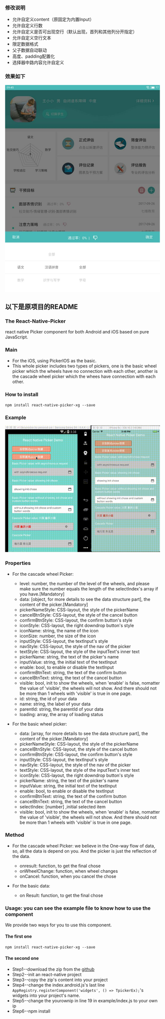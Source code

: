 ### 修改说明
- 允许自定义content（原固定为内置Input）
- 允许自定义行数
- 允许自定义是否可出现空行（默认出现，首列和其他列分开指定）
- 允许自定义空行文本
- 限定数据格式
- 父子数据自动联动
- 高度、padding配置化
- 选择器中路内容允许自定义

### 效果如下
![Alt picker](picker.jpg "picker")

## 以下是原项目的README

### The React-Native-Picker

react native Picker component for both Android and iOS based on pure JavaScript.

### Main 
* For the iOS, using PickerIOS as the basic.
* This whole picker includes two types of pickers, one is the basic wheel picker which the wheels have no connection with each other, another is the cascade wheel picker which the whees have connection with each other.

### How to install
```
npm install react-native-picker-xg --save
```
### Example
![image](https://raw.githubusercontent.com/lulutia/images/master/react-native-components/Screen-Capture-50.gif)

### Properties 
  * For the cascade wheel Picker:
     * level: number, the number of the level of the wheels, and please make sure the number equals the length of the selectIndex's array if you have.[Mandatory]
     * data: [object, for more details to see the data structure part], the content of the picker.[Mandatory]
     * pickerNameStyle: CSS-layout, the style of the pickerName
     * cancelBtnStyle: CSS-layout, the style of the cancel button
     * confirmBtnStyle: CSS-layout, the confirm button's style
     * iconStyle: CSS-layout, the right downdrop button's style
     * iconName: string, the name of the icon
     * iconSize: number, the size of the icon
     * inputStyle: CSS-layout, the textInput's style
     * navStyle: CSS-layout, the style of the nav of the picker
     * textStyle: CSS-layout, the style of the inputText's inner text
     * pickerName: string, the text of the picker's name
     * inputValue: string, the initial text of the textInput
     * enable: bool, to enable or disable the textInput
     * confirmBtnText: string, the text of the confirm button
     * cancelBtnText: string, the text of the cancel button
     * visible: bool, init to show the wheels, when 'enable' is false, nomatter the value of 'visible', the wheels will not show. And there should not be more than 1 wheels with 'visible' is true in one page.
     * id: string, the id of your data
     * name: string, the label of your data
     * parentId: string, the parentId of your data
     * loading: array, the array of loading status
      
  * For the basic wheel picker:
    * data: [array, for more details to see the data structure part], the content of the picker.[Mandatory]
    * pickerNameStyle: CSS-layout, the style of the pickerName
    * cancelBtnStyle: CSS-layout, the style of the cancel button
    * confirmBtnStyle: CSS-layout, the confirm button's style
    * inputStyle: CSS-layout, the textInput's style
    * navStyle: CSS-layout, the style of the nav of the picker
    * textStyle: CSS-layout, the style of the inputText's inner text
    * iconStyle: CSS-layout, the right downdrop button's style
    * pickerName: string, the text of the picker's name
    * inputValue: string, the initial text of the textInput
    * enable: bool, to enable or disable the textInput
    * confirmBtnText: string, the text of the confirm button
    * cancelBtnText: string, the text of the cancel button
    * selectIndex: [number] ,initial selected item
    * visible: bool, init to show the wheels, when 'enable' is false, nomatter the value of 'visible', the wheels will not show. And there should not be more than 1 wheels with 'visible' is true in one page.
    

### Method
  
  * For the cascade wheel Picker: we believe in the One-way flow of data, so, all the data is depend on you. And the picker is just the reflection of the data.

    * onresult: function, to get the final chose
    * onWheelChange: function, when wheel changes
    * onCancel: function, when you cancel the chose

  * For the basic data:
    * on Result: function, to get the final chose

### Usage: you can see the example file to know how to use the component
We provide two ways for you to use this component.

#### The first one

```
npm install react-native-picker-xg --save
```

#### The second one
* Step1--download the zip from the [github](https://github.com/xgfe/react-native-picker-xg)
* Step2--init an react-native project
* Step3--copy the zip's content into your project
* Step4--change the index.android.js's last line ``AppRegistry.registerComponent('widgets', () => TpickerEx);``'s widgets into your project's name.
* Step5--change the yourownip in line 19 in example/index.js to your own ip
* Step6--npm install

 
